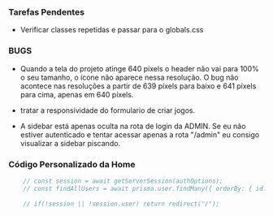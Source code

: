 ### Tarefas Pendentes

- Verificar classes repetidas e passar para o globals.css

### BUGS
- Quando a tela do projeto atinge 640 píxels o header não vai para 100% o seu tamanho, o ícone não aparece nessa resolução. O bug não acontece nas resoluções a partir de 639 píxels para baixo e 641 píxels para cima, apenas em 640 píxels.

- tratar a responsividade do formulario de criar jogos.

- A sidebar está apenas oculta na rota de login da ADMIN. Se eu não estiver autenticado e tentar acessar apenas a rota "/admin" eu consigo visualizar a sidebar piscando.

### Código Personalizado da Home

```javascript
    // const session = await getServerSession(authOptions);
    // const findAllUsers = await prisma.user.findMany({ orderBy: { id: "desc" } });
    
    // if(!session || !session.user) return redirect("/");
```


